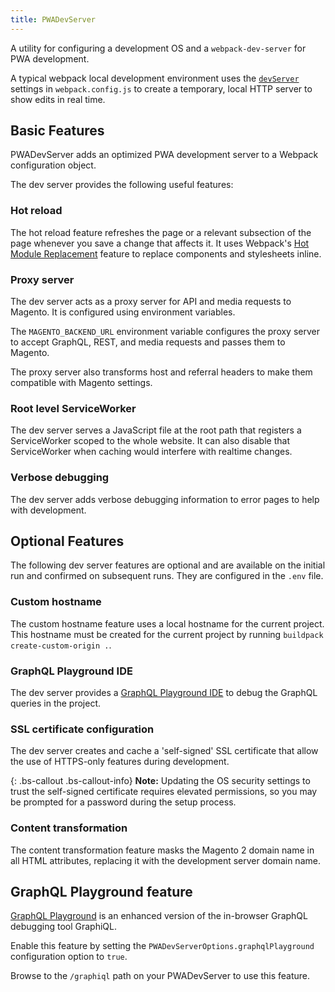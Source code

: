 ```yaml
---
title: PWADevServer
---
```


A utility for configuring a development OS and a `webpack-dev-server` for PWA development.

A typical webpack local development environment uses the [`devServer`][] settings in `webpack.config.js` to create a temporary, local HTTP server to show edits in real time.

## Basic Features

PWADevServer adds an optimized PWA development server to a Webpack configuration object.

The dev server provides the following useful features:

### Hot reload

The hot reload feature refreshes the page or a relevant subsection of the page whenever you save a change that affects it.
It uses Webpack's [Hot Module Replacement](https://webpack.js.org/concepts/hot-module-replacement/) feature to replace components and stylesheets inline.

### Proxy server

The dev server acts as a proxy server for API and media requests to Magento.
It is configured using environment variables.

The `MAGENTO_BACKEND_URL` environment variable configures the proxy server to accept GraphQL, REST, and media requests and passes them to Magento.

The proxy server also transforms host and referral headers to make them compatible with Magento settings.

### Root level ServiceWorker

The dev server serves a JavaScript file at the root path that registers a ServiceWorker scoped to the whole website.
It can also disable that ServiceWorker when caching would interfere with realtime changes.

### Verbose debugging

The dev server adds verbose debugging information to error pages to help with development.

## Optional Features

The following dev server features are optional and are available on the initial run and confirmed on subsequent runs.
They are configured in the `.env` file.

### Custom hostname

The custom hostname feature uses a local hostname for the current project.
This hostname must be created for the current project by running `buildpack create-custom-origin .`.

### GraphQL Playground IDE

The dev server provides a [GraphQL Playground IDE][GraphQL Playground feature] to debug the GraphQL queries in the project.

### SSL certificate configuration

The dev server creates and cache a 'self-signed' SSL certificate that allow the use of HTTPS-only features during development.

{: .bs-callout .bs-callout-info}
**Note:**
Updating the OS security settings to trust the self-signed certificate requires elevated permissions, so
you may be prompted for a password during the setup process.

### Content transformation

The content transformation feature masks the Magento 2 domain name in all HTML
attributes, replacing it with the development server domain name.

## GraphQL Playground feature

[GraphQL Playground][] is an enhanced version of the in-browser GraphQL debugging tool GraphiQL.

Enable this feature by setting the `PWADevServerOptions.graphqlPlayground` configuration option to `true`.

Browse to the `/graphiql` path on your PWADevServer to use this feature.

[create SSL certificate]: #creating-an-ssl-certificate
[secure and unique hostname for the dev server]: #creating-a-secure-and-unique-hostname
[`devServer`]: https://webpack.js.org/configuration/dev-server/
[Promise]: https://webpack.js.org/configuration/configuration-types/#exporting-a-promise
[`SecureHostOptions`]: #securehostoptions
[`subdomain: string`]: #subdomain
[`exactDomain: string`]: #exactdomain
[GraphQL Playground feature]: #graphql-playground-feature
[GraphQL Playground]: https://github.com/prisma/graphql-playground
